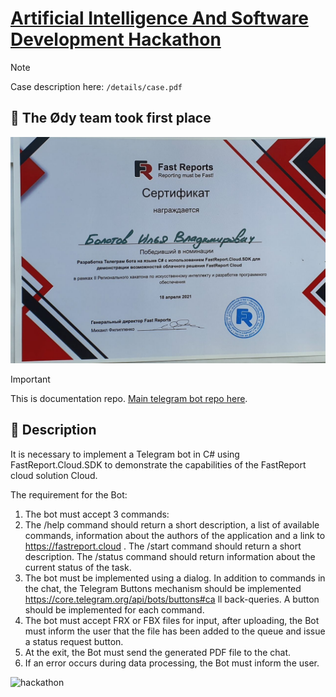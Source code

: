 # [Artificial Intelligence And Software Development Hackathon](https://rsue.ru/universitet/novosti/novosti.php?ELEMENT_ID=106583)

> [!NOTE]  
> Case description here: `/details/case.pdf`

## 🏅 The Ødy team took first place

![hackathon](/details/cert.jpg)

> [!IMPORTANT]  
> This is documentation repo. [Main telegram bot repo here](https://github.com/plutalov/report-bot).

## 📜 Description

It is necessary to implement a Telegram bot in C# using FastReport.Cloud.SDK to demonstrate the capabilities of the FastReport cloud solution Cloud.

The requirement for the Bot:
1. The bot must accept 3 commands:
2. The /help command should return a short description, a list of available commands,
information about the authors of the application and a link to https://fastreport.cloud .
The /start command should return a short description.
The /status command should return information about the current status of
the task.
3. The bot must be implemented using a dialog. In addition to commands in the chat,
the Telegram Buttons mechanism should be implemented https://core.telegram.org/api/bots/buttons#ca
ll back-queries. A button should be implemented for each command.
4. The bot must accept FRX or FBX files for input, after uploading, the Bot must inform
the user that the file has been added to the queue and issue a status request button.
5. At the exit, the Bot must send the generated PDF file to the chat.
6. If an error occurs during data processing, the Bot must inform
the user.

![hackathon](/details/image.jpg)
